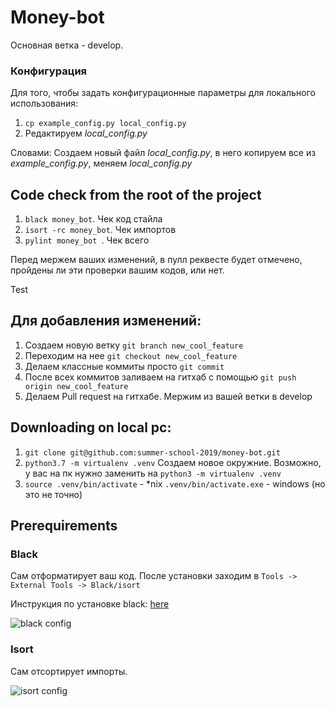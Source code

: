 # Money-bot
Основная ветка - develop.

### Конфигурация 
Для того, чтобы задать конфигурационные параметры для локального использования:
1. `cp example_config.py local_config.py`
2. Редактируем *local_config.py*

Словами:
Создаем новый файл *local_config.py*, в него копируем все из *example_config.py*, меняем
*local_config.py* 

## Code check from the root of the project
1. ```black money_bot```. Чек код стайла
2. ```isort -rc money_bot```. Чек импортов
3. ```pylint money_bot ```. Чек всего

Перед мержем ваших изменений, в пулл реквесте будет отмечено, пройдены ли эти проверки вашим кодов, или нет.

Test


## Для добавления изменений: 
1. Создаем новую ветку `git branch new_cool_feature`
2. Переходим на нее `git checkout new_cool_feature`
3. Делаем классные коммиты просто `git commit`
4. После всех коммитов заливаем на гитхаб с помощью `git push origin new_cool_feature`
5. Делаем Pull request на гитхабе. Мержим из вашей ветки в develop

## Downloading on local pc:
1. `git clone git@github.com:summer-school-2019/money-bot.git`
2. `python3.7 -m virtualenv .venv` Создаем новое окружние. Возможно, у вас на пк нужно заменить на
`python3 -m virtualenv .venv`
3. `source .venv/bin/activate` - *nix
   `.venv/bin/activate.exe` - windows (но это не точно)
 
## Prerequirements

### Black
Сам отформатирует ваш код. После установки заходим в 
`Tools -> External Tools -> Black/isort`
 
Инструкция по установке black:
[here](https://github.com/psf/black#pycharmintellij-idea) 

![black config](https://i.ibb.co/cgnr7Cr/image.png)


### Isort
Сам отсортирует импорты.


![isort config](https://i.ibb.co/sVn0MFT/image.png)
